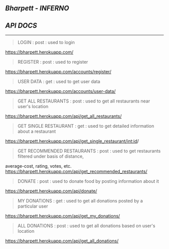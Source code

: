 ## _Bharpett - INFERNO_

## _API DOCS_ 
---
> LOGIN : post : used to login 


https://bharpett.herokuapp.com/

> REGISTER : post : used to register


https://bharpett.herokuapp.com/accounts/register/

> USER DATA : get : used to get user data


https://bharpett.herokuapp.com/accounts/user-data/

> GET ALL RESTAURANTS : post : used to get all restaurants near  user's location


https://bharpett.herokuapp.com/api/get_all_restaurants/

> GET SINGLE RESTAURANT : get : used to get detailed information about a restaurant


https://bharpett.herokuapp.com/api/get_single_restaurant/<int:id>/

> GET RECOMMENDED RESTAURANTS : post : used to get restaurants filtered under basis of distance, 

average-cost, rating, votes, etc. 
https://bharpett.herokuapp.com/api/get_recommended_restaurants/

> DONATE : post : used to donate food by posting information about it


https://bharpett.herokuapp.com/api/donate/

> MY DONATIONS : get : used to get all donations posted by a particular user


https://bharpett.herokuapp.com/api/get_my_donations/

> ALL DONATIONS : post : used to get all donations based on user's location


https://bharpett.herokuapp.com/api/get_all_donations/
